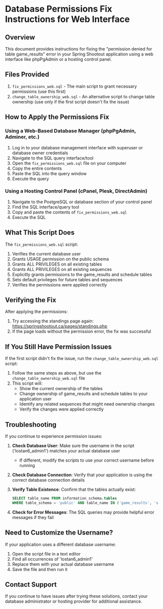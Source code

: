 # Database Permissions Fix Instructions for Web Interface

## Overview

This document provides instructions for fixing the "permission denied for table game_results" error in your Spring Shootout application using a web interface like phpPgAdmin or a hosting control panel.

## Files Provided

1. `fix_permissions_web.sql` - The main script to grant necessary permissions (use this first)
2. `change_table_ownership_web.sql` - An alternative script to change table ownership (use only if the first script doesn't fix the issue)

## How to Apply the Permissions Fix

### Using a Web-Based Database Manager (phpPgAdmin, Adminer, etc.)

1. Log in to your database management interface with superuser or database owner credentials
2. Navigate to the SQL query interface/tool
3. Open the `fix_permissions_web.sql` file on your computer
4. Copy the entire contents
5. Paste the SQL into the query window
6. Execute the query

### Using a Hosting Control Panel (cPanel, Plesk, DirectAdmin)

1. Navigate to the PostgreSQL or database section of your control panel
2. Find the SQL interface/query tool
3. Copy and paste the contents of `fix_permissions_web.sql`
4. Execute the SQL

## What This Script Does

The `fix_permissions_web.sql` script:

1. Verifies the current database user
2. Grants USAGE permission on the public schema
3. Grants ALL PRIVILEGES on all existing tables
4. Grants ALL PRIVILEGES on all existing sequences
5. Explicitly grants permissions to the game_results and schedule tables
6. Sets default privileges for future tables and sequences
7. Verifies the permissions were applied correctly

## Verifying the Fix

After applying the permissions:

1. Try accessing the standings page again: https://springshootout.ca/pages/standings.php
2. If the page loads without the permission error, the fix was successful

## If You Still Have Permission Issues

If the first script didn't fix the issue, run the `change_table_ownership_web.sql` script:

1. Follow the same steps as above, but use the `change_table_ownership_web.sql` file
2. This script will:
   - Show the current ownership of the tables
   - Change ownership of game_results and schedule tables to your application user
   - Identify any related sequences that might need ownership changes
   - Verify the changes were applied correctly

## Troubleshooting

If you continue to experience permission issues:

1. **Check Database User**: Make sure the username in the script ('lostan6_admin1') matches your actual database user
   - If different, modify the scripts to use your correct username before running

2. **Check Database Connection**: Verify that your application is using the correct database connection details

3. **Verify Table Existence**: Confirm that the tables actually exist:
   ```sql
   SELECT table_name FROM information_schema.tables 
   WHERE table_schema = 'public' AND table_name IN ('game_results', 'schedule');
   ```

4. **Check for Error Messages**: The SQL queries may provide helpful error messages if they fail

## Need to Customize the Username?

If your application uses a different database username:

1. Open the script file in a text editor
2. Find all occurrences of 'lostan6_admin1'
3. Replace them with your actual database username
4. Save the file and then run it

## Contact Support

If you continue to have issues after trying these solutions, contact your database administrator or hosting provider for additional assistance. 